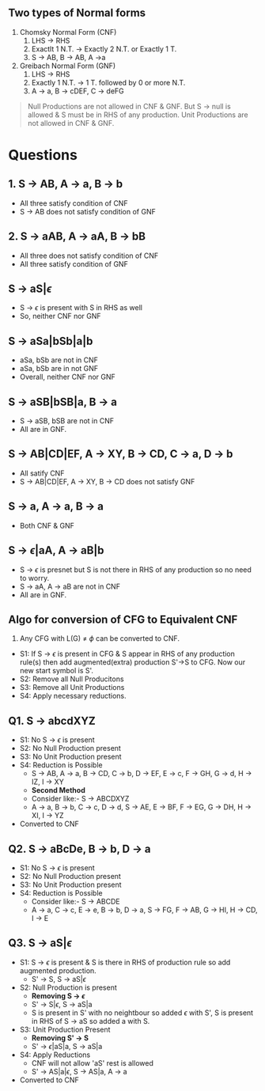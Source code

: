 ## Two types of Normal forms
1. Chomsky Normal Form (CNF)
   1. LHS -> RHS
   2. Exactlt 1 N.T. -> Exactly 2 N.T. or Exactly 1 T.
   3. S -> AB, B -> AB, A ->a
2. Greibach Normal Form (GNF)
   1. LHS -> RHS
   2. Exactly 1 N.T. -> 1 T. followed by 0 or more N.T.
   3. A -> a, B -> cDEF, C -> deFG

> Null Productions are not allowed in CNF & GNF.
> But S -> null is allowed & S must be in RHS of any production.
> Unit Productions are not allowed in CNF & GNF.

# Questions

## 1. S -> AB, A -> a, B -> b
- All three satisfy condition of CNF
- S -> AB does not satisfy condition of GNF

## 2. S -> aAB, A -> aA, B -> bB
- All three does not satisfy condition of CNF
- All three satisfy condition of GNF

## S -> aS|$\epsilon$
- S -> $\epsilon$ is present with S in RHS as well
- So, neither CNF nor GNF

## S -> aSa|bSb|a|b
- aSa, bSb are not in CNF
- aSa, bSb are in not GNF
- Overall, neither CNF nor GNF

## S -> aSB|bSB|a, B -> a
- S -> aSB, bSB are not in CNF
- All are in GNF.

## S -> AB|CD|EF, A -> XY, B -> CD, C -> a, D -> b
- All satify CNF
- S -> AB|CD|EF, A -> XY, B -> CD does not satisfy GNF

## S -> a, A -> a, B -> a
- Both CNF & GNF

## S -> $\epsilon$|aA, A -> aB|b
- S -> $\epsilon$ is presnet but S is not there in RHS of any production so no need to worry.
- S -> aA, A -> aB are not in CNF
- All are in GNF.

## Algo for conversion of CFG to Equivalent CNF
1. Any CFG with L(G) $\neq$ $\phi$ can be converted to CNF.

- S1: If S -> $\epsilon$ is present in CFG & S appear in RHS of any production rule(s) then add augmented(extra) production S'->S to CFG. Now our new start symbol is S'.
- S2: Remove all Null Producitons
- S3: Remove all Unit Productions
- S4: Apply necessary reductions.

## Q1. S -> abcdXYZ
- S1: No S -> $\epsilon$ is present
- S2: No Null Production present
- S3: No Unit Production present
- S4: Reduction is Possible
  - S -> AB, A -> a, B -> CD, C -> b, D -> EF, E -> c, F -> GH, G -> d, H -> IZ, I -> XY
  - **Second Method**
  - Consider like:- S -> ABCDXYZ
  - A -> a, B -> b, C -> c, D -> d, S -> AE, E -> BF, F -> EG, G -> DH, H -> XI, I -> YZ
- Converted to CNF

## Q2. S -> aBcDe, B -> b, D -> a
- S1: No S -> $\epsilon$ is present
- S2: No Null Production present
- S3: No Unit Production present
- S4: Reduction is Possible
  - Consider like:- S -> ABCDE
  - A -> a, C -> c, E -> e, B -> b, D -> a, S -> FG, F -> AB, G -> HI, H -> CD, I -> E

## Q3. S -> aS|$\epsilon$
- S1: S -> $\epsilon$ is present & S is there in RHS of production rule so add augmented production.
  - S' -> S, S -> aS|$\epsilon$
- S2: Null Production is present
  - **Removing S -> $\epsilon$**
  - S' -> S|$\epsilon$, S -> aS|a
  - S is present in S' with no neightbour so added $\epsilon$ with S', S is present in RHS of S -> aS so added a with S.
- S3: Unit Production Present
  - **Removing S' -> S**
  - S' -> $\epsilon$|aS|a, S -> aS|a
- S4: Apply Reductions
  - CNF will not allow 'aS' rest is allowed
  - S' -> AS|a|$\epsilon$, S -> AS|a, A -> a
- Converted to CNF